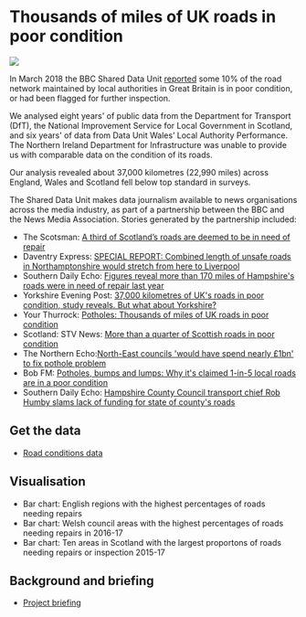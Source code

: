 # Thousands of miles of UK roads in poor condition

![](https://ichef.bbci.co.uk/news/624/cpsprodpb/E7D4/production/_100484395_7b02c3dd-968f-4286-b18f-1304f2d9faa0.jpg)

In March 2018 the BBC Shared Data Unit [reported](http://www.bbc.co.uk/news/uk-england-43407167) some 10% of the road network maintained by local authorities in Great Britain is in poor condition, or had been flagged for further inspection.

We analysed eight years' of public data from the Department for Transport (DfT), the National Improvement Service for Local Government in Scotland, and six years' of data from Data Unit Wales’ Local Authority Performance. The Northern Ireland Department for Infrastructure was unable to provide us with comparable data on the condition of its roads.

Our analysis revealed about 37,000 kilometres (22,990 miles) across England, Wales and Scotland fell below top standard in surveys.

The Shared Data Unit makes data journalism available to news organisations across the media industry, as part of a partnership between the BBC and the News Media Association. Stories generated by the partnership included:

* The Scotsman: [A third of Scotland’s roads are deemed to be in need of repair](https://www.scotsman.com/news/transport/a-third-of-scotland-s-roads-are-deemed-to-be-in-need-of-repair-1-4708707)
* Daventry Express: [SPECIAL REPORT: Combined length of unsafe roads in Northamptonshire would stretch from here to Liverpool](https://www.daventryexpress.co.uk/news/special-report-combined-length-of-unsafe-roads-in-northamptonshire-would-stretch-from-here-to-liverpool-1-8422350)
* Southern Daily Echo: [Figures reveal more than 170 miles of Hampshire's roads were in need of repair last year](http://www.dailyecho.co.uk/news/16097779.Figures_reveal_more_than_170_miles_of_region__39_s_roads_were_in_need_of_repair_last_year/)
* Yorkshire Evening Post: [37,000 kilometres of UK's roads in poor condition, study reveals. But what about Yorkshire?](https://www.yorkshireeveningpost.co.uk/news/transport/37-000-kilometres-of-uk-s-roads-in-poor-condition-study-reveals-but-what-about-yorkshire-1-9072553)
* Your Thurrock: [Potholes: Thousands of miles of UK roads in poor condition](http://www.yourthurrock.com/2018/03/20/potholes-thousands-miles-uk-roads-poor-condition/)
* Scotland: STV News: [More than a quarter of Scottish roads in poor condition](https://stv.tv/news/scotland/1410688-more-than-a-quarter-of-scottish-roads-in-poor-condition/)
* The Northern Echo:[North-East councils 'would have spend nearly £1bn' to fix pothole problem](http://www.thenorthernecho.co.uk/news/local/southdurham/spennymoor/16100111.Councils___39_would_have_spend_nearly___1bn__39__to_fix_pothole_problem/)
* Bob FM: [Potholes, bumps and lumps: Why it's claimed 1-in-5 local roads are in a poor condition](http://www.bobfm.co.uk/news/local-news/potholes-bumps-and-lumps-why-its-claimed-1-in-5-local-roads-are-in-a-poor-condition/)
* Southern Daily Echo: [Hampshire County Council transport chief Rob Humby slams lack of funding for state of county's roads](http://www.dailyecho.co.uk/news/16100166.Transport_chief_slams_lack_of_funding_for_state_of_county__39_s_roads/)


## Get the data

* [Road conditions data](https://docs.google.com/spreadsheets/d/1o_uoPFQpgMydsyyfTjYB9Nafpz2ULNSR6tXZA7nCj1o/edit#gid=0)

## Visualisation

* Bar chart: English regions with the highest percentages of roads needing repairs
* Bar chart: Welsh council areas with the highest percentages of roads needing repairs in 2016-17
* Bar chart: Ten areas in Scotland with the largest proportons of roads needing repairs or inspection 2015-17

## Background and briefing

* [Project briefing](https://docs.google.com/document/d/1BWkbccu2zx9TrtQAO_f0CIoOFfRtYEGZcHG7mHnmvuc/edit#)

